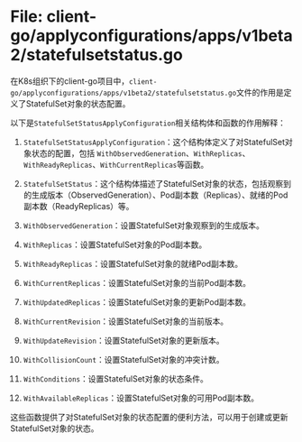 # File: client-go/applyconfigurations/apps/v1beta2/statefulsetstatus.go

在K8s组织下的client-go项目中，`client-go/applyconfigurations/apps/v1beta2/statefulsetstatus.go`文件的作用是定义了StatefulSet对象的状态配置。

以下是`StatefulSetStatusApplyConfiguration`相关结构体和函数的作用解释：

1. `StatefulSetStatusApplyConfiguration`：这个结构体定义了对StatefulSet对象状态的配置，包括 `WithObservedGeneration`、`WithReplicas`、`WithReadyReplicas`、`WithCurrentReplicas`等函数。

2. `StatefulSetStatus`：这个结构体描述了StatefulSet对象的状态，包括观察到的生成版本（ObservedGeneration）、Pod副本数（Replicas）、就绪的Pod副本数（ReadyReplicas）等。

3. `WithObservedGeneration`：设置StatefulSet对象观察到的生成版本。

4. `WithReplicas`：设置StatefulSet对象的Pod副本数。

5. `WithReadyReplicas`：设置StatefulSet对象的就绪Pod副本数。

6. `WithCurrentReplicas`：设置StatefulSet对象的当前Pod副本数。

7. `WithUpdatedReplicas`：设置StatefulSet对象的更新Pod副本数。

8. `WithCurrentRevision`：设置StatefulSet对象的当前版本。

9. `WithUpdateRevision`：设置StatefulSet对象的更新版本。

10. `WithCollisionCount`：设置StatefulSet对象的冲突计数。

11. `WithConditions`：设置StatefulSet对象的状态条件。

12. `WithAvailableReplicas`：设置StatefulSet对象的可用Pod副本数。

这些函数提供了对StatefulSet对象的状态配置的便利方法，可以用于创建或更新StatefulSet对象的状态。

